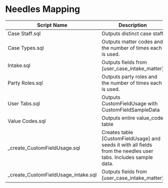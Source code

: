 # Needles Mapping

| Script Name | Description | Dependencies |
|-------------|-------------|-------------|
| Case Staff.sql | Outputs distinct case staff | [None] |
| Case Types.sql | Outputs matter codes and the number of times each is used. | [None] |
| Intake.sql | Outputs fields from [user_case_intake_matter] | [None] |
| Party Roles.sql | Outputs party roles and the number of times each is used. | [None] |
| User Tabs.sql | Outputs CustomFieldUsage with CustomFieldSampleData | [None] |
| Value Codes.sql | Outputs entire value_code table | [None] |
| _create_CustomFieldUsage.sql | Creates table [CustomFieldUsage] and seeds it with all fields from the needles user tabs. Includes sample data. | [None] |
| _create_CustomFieldUsage_intake.sql | Outputs fields from [user_case_intake_matter] | [None] |
